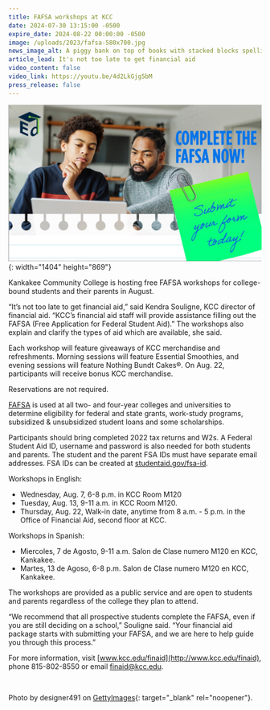 ```yaml
---
title: FAFSA workshops at KCC
date: 2024-07-30 13:15:00 -0500
expire_date: 2024-08-22 00:00:00 -0500
image: /uploads/2023/fafsa-580x700.jpg
news_image_alt: A piggy bank on top of books with stacked blocks spelling "FAFSA"
article_lead: It's not too late to get financial aid
video_content: false
video_link: https://youtu.be/4d2LkGjg5bM
press_release: false
---
```

![Picture with two people filling out FAFSA](/uploads/2023/complete-fafsa-graphic-1.jpg "Complete the FAFSA"){: width="1404" height="869"}

Kankakee Community College is hosting free FAFSA workshops for college-bound students and their parents in August.

“It’s not too late to get financial aid,” said Kendra Souligne, KCC director of financial aid. “KCC’s financial aid staff will provide assistance filling out the FAFSA (Free Application for Federal Student Aid).” The workshops also explain and clarify the types of aid which are available, she said.

Each workshop will feature giveaways of KCC merchandise and refreshments. Morning sessions will feature Essential Smoothies, and evening sessions will feature Nothing Bundt Cakes®. On Aug. 22, participants will receive bonus KCC merchandise.

Reservations are not required.

[FAFSA](https://studentaid.gov/h/apply-for-aid/fafsa) is used at all two- and four-year colleges and universities to determine eligibility for federal and state grants, work-study programs, subsidized & unsubsidized student loans and some scholarships.

Participants should bring completed 2022 tax returns and W2s. A Federal Student Aid ID, username and password is also needed for both students and parents. The student and the parent FSA IDs must have separate email addresses. FSA IDs can be created at [studentaid.gov/fsa-id](https://studentaid.gov/fsa-id/sign-in/landing).

Workshops in English:

* Wednesday, Aug. 7, 6-8 p.m. in KCC Room M120
* Tuesday, Aug. 13, 9-11 a.m. in KCC Room M120.
* Thursday, Aug. 22, Walk-in date, anytime from 8 a.m. - 5 p.m. in the Office of Financial Aid, second floor at KCC.

Workshops in Spanish:

* Miercoles, 7 de Agosto, 9-11 a.m. Salon de Clase numero M120 en KCC, Kankakee.
* Martes, 13 de Agoso, 6-8 p.m. Salon de Clase numero M120 en KCC, Kankakee.

The workshops are provided as a public service and are open to students and parents regardless of the college they plan to attend.

“We recommend that all prospective students complete the FAFSA, even if you are still deciding on a school,” Souligne said. “Your financial aid package starts with submitting your FAFSA, and we are here to help guide you through this process.”

For more information, visit [www.kcc.edu/finaid](http://www.kcc.edu/finaid), phone 815-802-8550 or email [finaid@kcc.edu](mailto:finaid@kcc.edu).

&nbsp;

Photo by designer491 on [GettyImages](https://www.gettyimages.com/ "https://www.gettyimages.com/"){: target="_blank" rel="noopener"}.
